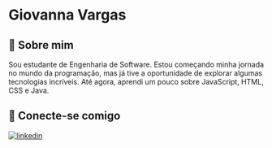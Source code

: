 
# Giovanna Vargas




## 🚀 Sobre mim
Sou estudante de Engenharia de Software. Estou começando minha jornada no mundo da programação, mas já tive a oportunidade de explorar algumas tecnologias incríveis. Até agora, aprendi um pouco sobre JavaScript, HTML, CSS e Java.




## 🔗 Conecte-se comigo
[![linkedin](https://img.shields.io/badge/linkedin-0A66C2?style=for-the-badge&logo=linkedin&logoColor=white)](www.linkedin.com/in/giovanna-vargas-73a499258)

